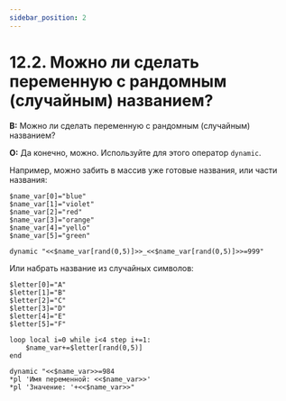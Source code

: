 ```yaml
---
sidebar_position: 2
---
```


# 12.2. Можно ли сделать переменную с рандомным (случайным) названием?
<!-- [:faq_12_02] -->
**В:** Можно ли сделать переменную с рандомным (случайным) названием?

**О:**
Да конечно, можно. Используйте для этого оператор `dynamic`.

Например, можно забить в массив уже готовые названия, или части названия:
```qsp
$name_var[0]="blue"
$name_var[1]="violet"
$name_var[2]="red"
$name_var[3]="orange"
$name_var[4]="yello"
$name_var[5]="green"

dynamic "<<$name_var[rand(0,5)]>>_<<$name_var[rand(0,5)]>>=999"
```

Или набрать название из случайных символов:
```qsp
$letter[0]="A"
$letter[1]="B"
$letter[2]="C"
$letter[3]="D"
$letter[4]="E"
$letter[5]="F"

loop local i=0 while i<4 step i+=1:
	$name_var+=$letter[rand(0,5)]
end

dynamic "<<$name_var>>=984
*pl 'Имя переменной: <<$name_var>>'
*pl 'Значение: '+<<$name_var>>"
```
